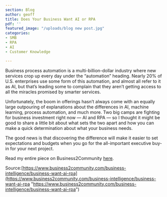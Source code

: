 ```yaml
---
section: Blog
author: geoff
title: Does Your Business Want AI or RPA
pdf: ''
featured_image: "/uploads/blog new post.jpg"
categories:
- SMB
- RPA
- AI
- Customer Knowledge

---
```

Business process automation is a multi-billion-dollar industry where new services crop up every day under the “automation” heading. Nearly 20% of U.S. enterprises use some form of this automation, and almost all refer to it as AI, but that’s leading some to complain that they aren’t getting access to all the miracles promised by smarter services.

Unfortunately, the boom in offerings hasn’t always come with an equally large outpouring of explanations about the differences in AI, machine learning, process automation, and much more. Two big camps are fighting for business investment right now — AI and RPA — so I thought it might be good to share a little bit about what sets the two apart and how you can make a quick determination about what your business needs.

The good news is that discovering the difference will make it easier to set expectations and budgets when you go for the all-important executive buy-in for your next project.

Read my entire piece on Business2Community [here](https://www.business2community.com/business-intelligence/business-want-ai-rpa-02045980).

Source:[https://www.business2community.com/business-intelligence/business-want-ai-rpa](https://www.business2community.com/business-intelligence/business-want-ai-rpa "https://www.business2community.com/business-intelligence/business-want-ai-rpa")
